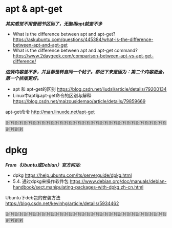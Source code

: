 
# apt & apt-get

***其实感觉不用管细节区别了，无脑用apt就差不多***
- What is the difference between apt and apt-get? https://askubuntu.com/questions/445384/what-is-the-difference-between-apt-and-apt-get
- What is the difference between apt and apt-get command? https://www.2daygeek.com/comparison-between-apt-vs-apt-get-difference/

***这俩内容差不多，并且都是转自同一个帖子。都记下来是因为：第二个内容更全，第一个排版更好。***
- apt 和 apt-get的区别 https://blog.csdn.net/liudsl/article/details/79200134
- Linux中apt与apt-get命令的区别与解释 https://blog.csdn.net/maizousidemao/article/details/79859669

apt-get命令 http://man.linuxde.net/apt-get

:u5272::u5272::u5272::u5272::u5272::u5272::u5272::u5272::u5272::u5272::u5272::u5272::u5272::u5272::u5272::u5272::u5272::u5272::u5272::u5272::u5272::u5272::u5272::u5272::u5272::u5272::u5272::u5272::u5272::u5272::u5272::u5272::u5272::u5272::u5272::u5272::u5272::u5272::u5272::u5272:

# dpkg

***From（Ubuntu或Debian）官方网站:***
- dpkg https://help.ubuntu.com/lts/serverguide/dpkg.html
- 5.4. 通过dpkg来操作软件包 https://www.debian.org/doc/manuals/debian-handbook/sect.manipulating-packages-with-dpkg.zh-cn.html

Ubuntu下deb包的安装方法 https://blog.csdn.net/kevinhg/article/details/5934462

:u5272::u5272::u5272::u5272::u5272::u5272::u5272::u5272::u5272::u5272::u5272::u5272::u5272::u5272::u5272::u5272::u5272::u5272::u5272::u5272::u5272::u5272::u5272::u5272::u5272::u5272::u5272::u5272::u5272::u5272::u5272::u5272::u5272::u5272::u5272::u5272::u5272::u5272::u5272::u5272:
